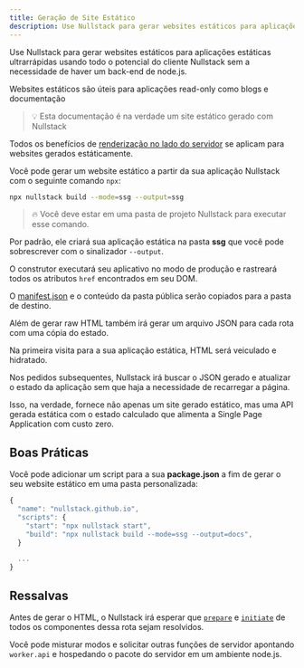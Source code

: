 ```yaml
---
title: Geração de Site Estático
description: Use Nullstack para gerar websites estáticos para aplicações estáticas ultrarrápidas usando todo o potencial de Nullstack sem a necessidade de ter um back-end de node.js
---
```


Use Nullstack para gerar websites estáticos para aplicações estáticas ultrarrápidas usando todo o potencial do cliente Nullstack sem a necessidade de haver um back-end de node.js.

Websites estáticos são úteis para aplicações read-only como blogs e documentação

> 💡 Esta documentação é na verdade um site estático gerado com Nullstack

Todos os benefícios de [renderização no lado do servidor](/pt-br/renderizando-no-servidor) se aplicam para websites gerados estáticamente.

Você pode gerar um website estático a partir da sua aplicação Nullstack com o seguinte comando `npx`:

```sh
npx nullstack build --mode=ssg --output=ssg
```

> 🔥 Você deve estar em uma pasta de projeto Nullstack para executar esse comando.

Por padrão, ele criará sua aplicação estática na pasta **ssg** que você pode sobrescrever com o sinalizador `--output`.

O construtor executará seu aplicativo no modo de produção e rastreará todos os atributos `href` encontrados em seu DOM.

O [manifest.json](/pt-br/contexto-project) e o conteúdo da pasta pública serão copiados para a pasta de destino.

Além de gerar raw HTML também irá gerar um arquivo JSON para cada rota com uma cópia do estado.

Na primeira visita para a sua aplicação estática, HTML será veiculado e hidratado.

Nos pedidos subsequentes, Nullstack irá buscar o JSON gerado e atualizar o estado da aplicação sem que haja a necessidade de recarregar a página.

Isso, na verdade, fornece não apenas um site gerado estático, mas uma API gerada estática com o estado calculado que alimenta a Single Page Application com custo zero.

## Boas Práticas

Você pode adicionar um script para a sua **package.json** a fim de gerar o seu website estático em uma pasta personalizada:

```jsx
{
  "name": "nullstack.github.io",
  "scripts": {
    "start": "npx nullstack start",
    "build": "npx nullstack build --mode=ssg --output=docs",
  }

  ...
}

```

## Ressalvas

Antes de gerar o HTML, o Nullstack irá esperar que [`prepare`](/ciclo-de-vida-full-stack) e [`initiate`](/ciclo-de-vida-full-stack) de todos os componentes dessa rota sejam resolvidos.

Você pode misturar modos e solicitar outras funções de servidor apontando `worker.api` e hospedando o pacote do servidor em um ambiente node.js.